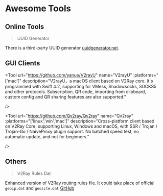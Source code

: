 # Awesome Tools

## Online Tools

> UUID Generator

<Uuid />

There is a third-party UUID generator [uuidgenerator.net](https://www.uuidgenerator.net).


## GUI Clients


<Tool
    url="https://github.com/2dust/v2rayNG"
    name="V2RayNG"
    :platforms="['android']"
    description="V2RayNG is an Android APP based on V2Ray core, VPN connections can be created with VMess."
/>

<Tool
    url="https://github.com/2dust/v2rayN"
    name="V2rayN"
    :platforms="['win']"
    description="V2RayN is a V2Ray client running on Windows."
/>

<Tool
    url="https://github.com/yanue/V2rayU"
    name="V2rayU"
    :platforms="['mac']"
    description="V2rayU，a macOS client based on V2Ray core. It's programmed with Swift 4.2, supporting for VMess, Shadowsocks, SOCKS5 and other protocols. Subscription, QR code, importing from clipboard, custom config and QR sharing features are also supported."

/>

<Tool
    url="https://github.com/Qv2ray/Qv2ray"
    name="Qv2ray"
    :platforms="['linux','win','mac']"
    description="Cross-platform client based on V2Ray Core, supporting Linux, Windows and macOS, with SSR / Trojan / Trojan-Go / NaiveProxy plugin support. No batched speed test, no automatic update, and not for beginners."

/>

## Others

> V2Ray Rules Dat

Enhanced version of V2Ray routing rules file. It could take place of official `geoip.dat` and `geosite.dat` [GitHub](https://github.com/Loyalsoldier/v2ray-rules-dat)

